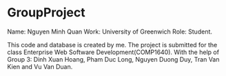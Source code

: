 # GroupProject

Name: Nguyen Minh Quan
Work: University of Greenwich
Role: Student.

This code and database is created by me. The project is submitted for the class Enterprise Web Software Development(COMP1640).
With the help of Group 3: Dinh Xuan Hoang, Pham Duc Long, Nguyen Duong Duy, Tran Van Kien and Vu Van Duan.
